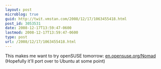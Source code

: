 ```yaml
---
layout: post
microblog: true
guid: http://twit.vmstan.com/2008/12/17/1063455418.html
post_id: 3053531
date: 2008-12-17T13:59:47-0600
lastmod: 2008-12-17T13:59:47-0600
type: post
url: /2008/12/17/1063455418.html
---
```

This makes me want to try openSUSE tomorrow: [en.opensuse.org/Nomad](http://en.opensuse.org/Nomad) (Hopefully it'll port over to Ubuntu at some point)
